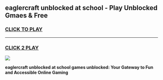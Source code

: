 
## eaglercraft unblocked at school - Play Unblocked Gmaes & Free
<h3>
<a href="https://news.freeplayer.one?title=eaglercraft_unblocked_at_school&ref=23F">CLICK TO PLAY</a></h3>
<hr>

<h3>
<a href="https://news.freeplayer.one?title=eaglercraft_unblocked_at_school&ref=23F">CLICK 2 PLAY</a>
  
</h3>

<a href="https://news.freeplayer.one?title=eaglercraft_unblocked_at_school&ref=23F/"><img src="https://clearcache.store/games.png"></a>


**eaglercraft unblocked at school games unblocked: Your Gateway to Fun and Accessible Online Gaming**

